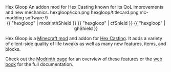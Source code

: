 <articlemeta>
    <name>Hex Gloop</name>
    <description>An addon mod for Hex Casting known for its QoL improvements and new mechanics.</description>
    <icon>hexgloop/icon.png</icon>
    <banner>hexgloop/titlecard.png</banner>
    <tags>
        <tag>mc-modding</tag>
        <tag>software</tag>
    </tags>
    <priority>9</priority>
</articlemeta>

<center>
{{ "hexgloop" | modrinthShield }}
{{ "hexgloop" | cfShield }}
{{ "hexgloop" | ghShield }}
</center>


Hex Gloop is a [Minecraft mod](https://en.wikipedia.org/wiki/Minecraft_modding) and addon for [Hex Casting](https://modrinth.com/mod/hex-casting). It adds a variety of client-side quality of life tweaks as well as many new features, items, and blocks.

Check out the [Modrinth page](https://modrinth.com/mod/hexgloop) for an overview of these features or the [web book](https://hexgloop.hexxy.media) for the full documentation.

<!-- TODO: maybe embed some images here too ? -->
